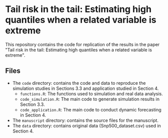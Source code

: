 # Tail risk in the tail: Estimating high quantiles when a related variable is extreme

This repository contains the code for replication of the results in the paper "Tail risk in the tail: Estimating high quantiles when a related variable is extreme".


## Files
- The `code` directory: contains the code and data to reproduce the simulation studies in Sections 3.3 and application studied in Section 4.
  - `functions.R`: The functions used to simulation and real data analysis.
  - `code_simulation.R`: The main code to generate simulation results in Section 3.3.
  - `code_application.R`: The main code to conduct dynamic forecasting in Section 4.
- The `manuscript` directory: contains the source files for the manuscript.
- The `data` directory: contains original data (Snp500_dataset.csv) used in Section 4.
